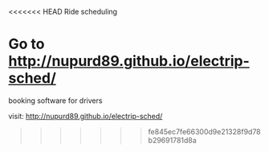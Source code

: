 <<<<<<< HEAD
Ride scheduling

Go to http://nupurd89.github.io/electrip-sched/
=======
booking software for drivers

visit: http://nupurd89.github.io/electrip-sched/
>>>>>>> fe845ec7fe66300d9e21328f9d78b29691781d8a
